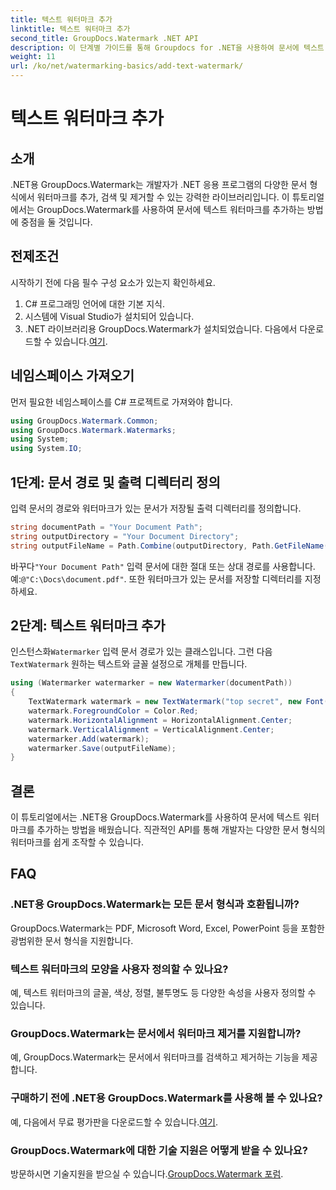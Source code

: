 ```yaml
---
title: 텍스트 워터마크 추가
linktitle: 텍스트 워터마크 추가
second_title: GroupDocs.Watermark .NET API
description: 이 단계별 가이드를 통해 Groupdocs for .NET을 사용하여 문서에 텍스트 워터마크를 추가하는 방법을 알아보세요.
weight: 11
url: /ko/net/watermarking-basics/add-text-watermark/
---
```


# 텍스트 워터마크 추가

## 소개
.NET용 GroupDocs.Watermark는 개발자가 .NET 응용 프로그램의 다양한 문서 형식에서 워터마크를 추가, 검색 및 제거할 수 있는 강력한 라이브러리입니다. 이 튜토리얼에서는 GroupDocs.Watermark를 사용하여 문서에 텍스트 워터마크를 추가하는 방법에 중점을 둘 것입니다.
## 전제조건
시작하기 전에 다음 필수 구성 요소가 있는지 확인하세요.
1. C# 프로그래밍 언어에 대한 기본 지식.
2. 시스템에 Visual Studio가 설치되어 있습니다.
3.  .NET 라이브러리용 GroupDocs.Watermark가 설치되었습니다. 다음에서 다운로드할 수 있습니다.[여기](https://releases.groupdocs.com/Watermark/net/).

## 네임스페이스 가져오기
먼저 필요한 네임스페이스를 C# 프로젝트로 가져와야 합니다.
```csharp
using GroupDocs.Watermark.Common;
using GroupDocs.Watermark.Watermarks;
using System;
using System.IO;
```
## 1단계: 문서 경로 및 출력 디렉터리 정의
입력 문서의 경로와 워터마크가 있는 문서가 저장될 출력 디렉터리를 정의합니다.
```csharp
string documentPath = "Your Document Path";
string outputDirectory = "Your Document Directory";
string outputFileName = Path.Combine(outputDirectory, Path.GetFileName(documentPath));
```
 바꾸다`"Your Document Path"` 입력 문서에 대한 절대 또는 상대 경로를 사용합니다. 예:`@"C:\Docs\document.pdf"`. 또한 워터마크가 있는 문서를 저장할 디렉터리를 지정하세요.
## 2단계: 텍스트 워터마크 추가
 인스턴스화`Watermarker` 입력 문서 경로가 있는 클래스입니다. 그런 다음`TextWatermark` 원하는 텍스트와 글꼴 설정으로 개체를 만듭니다.
```csharp
using (Watermarker watermarker = new Watermarker(documentPath))
{
    TextWatermark watermark = new TextWatermark("top secret", new Font("Arial", 36));
    watermark.ForegroundColor = Color.Red;
    watermark.HorizontalAlignment = HorizontalAlignment.Center;
    watermark.VerticalAlignment = VerticalAlignment.Center;
    watermarker.Add(watermark);
    watermarker.Save(outputFileName);
}
```

## 결론
이 튜토리얼에서는 .NET용 GroupDocs.Watermark를 사용하여 문서에 텍스트 워터마크를 추가하는 방법을 배웠습니다. 직관적인 API를 통해 개발자는 다양한 문서 형식의 워터마크를 쉽게 조작할 수 있습니다.
## FAQ
### .NET용 GroupDocs.Watermark는 모든 문서 형식과 호환됩니까?
GroupDocs.Watermark는 PDF, Microsoft Word, Excel, PowerPoint 등을 포함한 광범위한 문서 형식을 지원합니다.
### 텍스트 워터마크의 모양을 사용자 정의할 수 있나요?
예, 텍스트 워터마크의 글꼴, 색상, 정렬, 불투명도 등 다양한 속성을 사용자 정의할 수 있습니다.
### GroupDocs.Watermark는 문서에서 워터마크 제거를 지원합니까?
예, GroupDocs.Watermark는 문서에서 워터마크를 검색하고 제거하는 기능을 제공합니다.
### 구매하기 전에 .NET용 GroupDocs.Watermark를 사용해 볼 수 있나요?
 예, 다음에서 무료 평가판을 다운로드할 수 있습니다.[여기](https://releases.groupdocs.com/).
### GroupDocs.Watermark에 대한 기술 지원은 어떻게 받을 수 있나요?
 방문하시면 기술지원을 받으실 수 있습니다.[GroupDocs.Watermark 포럼](https://forum.groupdocs.com/c/watermark/19).